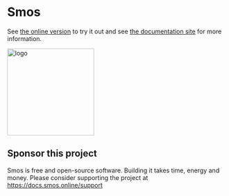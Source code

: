 # Smos

See [the online version](https://smos.online) to try it out and see [the documentation site](https://docs.smos.online) for more information.

<img src="smos-docs-site/content/assets/logo.svg" width="200" alt="logo"/>

## Sponsor this project

Smos is free and open-source software.
Building it takes time, energy and money.
Please consider supporting the project at https://docs.smos.online/support

